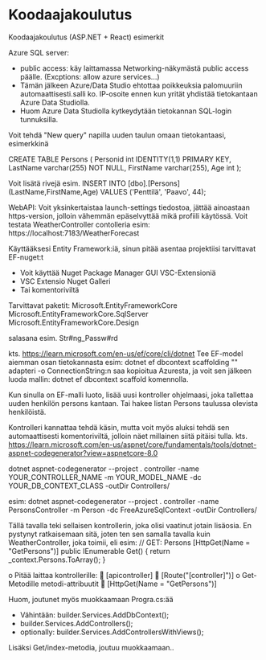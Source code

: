 # Koodaajakoulutus
Koodaajakoulutus (ASP.NET + React) esimerkit 


Azure SQL server:
- public access: käy laittamassa Networking-näkymästä public access päälle.
    (Excptions: allow azure services...)
- Tämän jälkeen Azure/Data Studio ehtottaa poikkeuksia palomuuriin automaattisesti.salli ko. IP-osoite ennen kun yrität yhdistää tietokantaan Azure Data Studiolla.
- Huom Azure Data Studiolla kytkeydytään tietokannan SQL-login tunnuksilla.


Voit tehdä "New query" napilla uuden taulun omaan tietokantaasi, esimerkkinä

CREATE TABLE Persons (
    Personid int IDENTITY(1,1) PRIMARY KEY,
    LastName varchar(255) NOT NULL,
    FirstName varchar(255),
    Age int
);

Voit lisätä rivejä esim. INSERT INTO [dbo].[Persons] (LastName,FirstName,Age)
VALUES ('Penttilä', 'Paavo', 44);

WebAPI:
Voit yksinkertaistaa launch-settings tiedostoa, jättää ainoastaan https-version, jolloin vähemmän epäselvyttää mikä profiili käytössä. Voit testata WeatherController contolleria esim: https://localhost:7183/WeatherForecast

Käyttääksesi Entity Framework:iä, sinun pitää asentaa projektiisi tarvittavat EF-nuget:t
- Voit käyttää Nuget Package Manager GUI VSC-Extensioniä
- VSC Extensio Nuget Galleri
- Tai komentoriviltä

Tarvittavat paketit:
Microsoft.EntityFrameworkCore
Microsoft.EntityFrameworkCore.SqlServer
Microsoft.EntityFrameworkCore.Design

salasana esim. Str#ng_Passw#rd

kts. https://learn.microsoft.com/en-us/ef/core/cli/dotnet
Tee EF-model aiemman osan tietokannasta esim:
     dotnet ef dbcontext scaffolding "<connectiomString>" adapteri -o <outputkansio>
ConnectionString:n saa kopioitua Azuresta, ja voit sen jälkeen luoda mallin:
dotnet ef dbcontext scaffold komennolla.

Kun sinulla on EF-malli luoto, lisää uusi kontroller ohjelmaasi, joka tallettaa uuden henkilön persons kantaan. Tai hakee listan Persons taulussa olevista henkilöistä.

Kontrolleri kannattaa tehdä käsin, mutta voit myös aluksi tehdä sen automaattisesti komentoriviltä, jolloin näet millainen siitä pitäisi tulla. kts. https://learn.microsoft.com/en-us/aspnet/core/fundamentals/tools/dotnet-aspnet-codegenerator?view=aspnetcore-8.0

dotnet aspnet-codegenerator --project . controller -name YOUR_CONTROLLER_NAME -m YOUR_MODEL_NAME -dc YOUR_DB_CONTEXT_CLASS -outDir Controllers/

esim: dotnet aspnet-codegenerator --project . controller -name PersonsController -m Person -dc FreeAzureSqlContext -outDir Controllers/

Tällä tavalla teki sellaisen kontrollerin, joka olisi vaatinut jotain lisäosia. En pystynyt ratkaisemaan sitä, joten ten sen samalla tavalla kuin WeatherController, joka toimii, eli esim:
// GET: Persons
        [HttpGet(Name = "GetPersons")]
        public IEnumerable<Person> Get()
        {
              return _context.Persons.ToArray();
        }

o	Pitää laittaa kontrollerille:
	    [apicontroller] 
    	[Route("[controller]")]
o	Get-Metodille metodi-attribuutit
	    [HttpGet(Name = "GetPersons")]

Huom, joutunet myös muokkaamaan Progra.cs:ää
- Vähintään: builder.Services.AddDbContext<FreeAzureSqlContext>();
- builder.Services.AddControllers();
- optionally: builder.Services.AddControllersWithViews();

Lisäksi Get/index-metodia, joutuu muokkaamaan..

